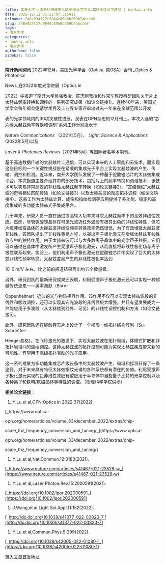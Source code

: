 ```yaml
---
title: 南开大学->南开科研成果入选美国光学学会2022年度光学进展 | nankai.info
date: 2022-12-12 01:22:07.315412
urlname: 248e034f27c9844c89b6b269b7abcce8
slug: 248e034f27c9844c89b6b269b7abcce8
tags: 
- 南开大学
categories:
- nankai.info
- 南开大学
authorbox: false
sidebar: false
---
```

**南开新闻网讯** 2022年12月，美国光学学会（Optica, 原OSA）会刊 _Optics & Photonics

News_在2022年度光学进展（Optics in

2022）中报道了南开大学吴强教授、陈志刚教授和许京军教授科研团队关于片上太赫兹频率转换和调控的一系列研究成果（如论文链接1）。连续40年来，美国光学学会每年都会邀请学术界及工业界专家评审出过去一年来在全球范围公开发
<!--more-->
表的光学领域内的30项突破性进展，发表在OPN杂志的12月刊上。本次入选的“芯片级太赫兹频率转换和调制”系列工作分别发表于

_Nature Communications_ （2021年5月）、 _Light: Science & Applications_ (2022年5月)以及

_Laser & Photonics Reviews_（2021年5月）等国际著名学术期刊。

基于高速数据传输的太赫兹片上通信，可以实现未来的人工智能和云技术。而实现这些目标的一个关键性挑战是在紧凑的集成光子平台上实现太赫兹波的产生、传输、调控和检测。近年来，南开大学团队发展了一种基于铌酸锂芯片的太赫兹集成平台。本次报道主要介绍其中的部分技术，包括片上的频率转换和调谐技术，该技术可以实现非常高效的非线性太赫兹频率转换（如论文链接2）、“冻结相位”太赫兹波的奇特相位匹配传输（如论文链接3）以及太赫兹波的动态拓扑调控（如论文链接4）。这些工作为太赫兹计算、成像和指纹检测等应用提供了多功能、稳定和高度集成的多功能太赫兹光子集成平台。

几十年来，研究人员一直在通过提高输入功率来寻求太赫兹频率下的高效非线性效应。然而，尽管铌酸锂晶体在可见光或近红外波段有极其出色的非线性特性，但芯片级非线性晶体的太赫兹波非线性频率转换效率仍然很低。为了有效增强太赫兹波非线性，该团队提出了非线性黄昆方程，以突出声子极化激元在增强太赫兹非线性效应中的独特作用。由于太赫兹波可以与大多数离子晶体中的光学声子共振，它们可以通过在晶体中激发所产生受激声子极化激元，从而直接将非线性极化场与离子极性联系起来。实验上，他们利用声子极化激元在铌酸锂芯片中实现了巨大的太赫兹非线性频率转换。太赫兹差频产生的非线性极化率达到

10-6 m/V 左右，比之前的报道结果高出约五个数量级。

另外，研究团队的最新研究成果还表明，利用受激声子极化激元还可以实现一种超越传统波恩——奥本海默（Born-

Oppenheimer）近似的光与物质相互作用。该作用不仅可以实现太赫兹波段的非线性和吸收调控，还可以实现其它光波段的非线性极大增强，并且有望发展成为一种能应用于多波段（从太赫兹到红外、可见）的非线性调控机制和方法（如论文链接5）。

此外，研究团队还在铌酸锂芯片上设计了一个楔形一维拓扑结构阵列（Su-Schrieffer-

Heeger晶格）。在飞秒激光的激发下，实现太赫兹波在拓扑局域，体模式扩散和非拓扑局域间的连续调控。这种太赫兹波的拓扑控制可能为实现太赫兹集成带来新的可能性，有望用于高级拓扑驱动的光子应用。

这一系列成果为多功能集成芯片级设备中的太赫兹波产生、局域和探测开辟了一条途径，对于未来具有特征太赫兹指纹光谱的各种系统都有潜在的价值。利用受激声子极化激元实现的巨非线性效应有望应用于半导体中自旋量子比特的光学控制以及各种离子和铁电/铁磁晶体等特性的调控。（物理科学学院供稿）

**相关论文链接：**

1. Y.Lu,et al,OPN:Optics in 2022:37(2022). 

[_https://www.optica-

opn.org/home/articles/volume_33/december_2022/extras/chip-

scale_thz_frequency_conversion_and_tuning/_](https://www.optica-

opn.org/home/articles/volume_33/december_2022/extras/chip-

scale_thz_frequency_conversion_and_tuning/)

1. Y.Lu,et al,Nat.Commun.12:3183(2021).

[_https://www.nature.com/articles/s41467-021-23526-w_](https://www.nature.com/articles/s41467-021-23526-w)

1. Y.Lu,et al,Laser Photon.Rev.15:2000591(2021).

[_https://doi.org/10.1002/lpor.202000591_](https://doi.org/10.1002/lpor.202000591)

1. J.Wang,et al,Light Sci.Appl.11:152(2022).

[_http://dx.doi.org/10.1038/s41377-022-00823-7_](http://dx.doi.org/10.1038/s41377-022-00823-7)

1. Y.Lu,et al,Commun.Phys.5:299(2022).

[_https://doi.org/10.1038/s42005-022-01080-1_](https://doi.org/10.1038/s42005-022-01080-1)



[转入文章首发地址](http://news.nankai.edu.cn/ywsd/system/2022/12/06/030053932.shtml)